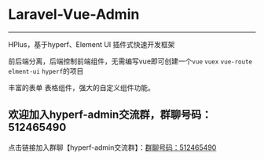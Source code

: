 # Laravel-Vue-Admin

---
HPlus，基于hyperf、Element UI 插件式快速开发框架

前后端分离，后端控制前端组件，无需编写vue即可创建一个`vue` `vuex` `vue-route` `elment-ui` `hyperf`的项目

丰富的表单 表格组件，强大的自定义组件功能。

## 欢迎加入hyperf-admin交流群，群聊号码：512465490
点击链接加入群聊【hyperf-admin交流群】：<a href="https://qm.qq.com/cgi-bin/qm/qr?k=pCkT8bLR-scfzGhiLYAu2AuEu5pzOfdD&authKey=0L9w5QrmZJQpDdaH9R5WpPK5mUPyh1RiM3nqcRggpMpM8heAgBBXWdzuk9zkyRko&noverify=0">群聊号码：512465490</a>